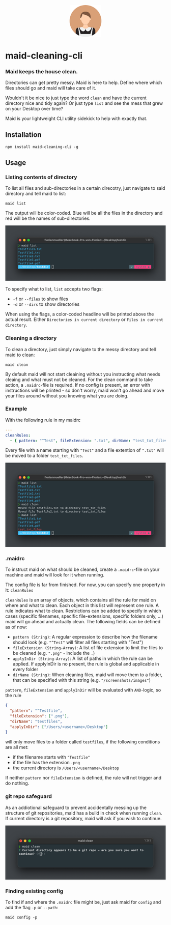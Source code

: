 <p align="center">
  <img src="resources/maid_icon.png" alt="logo" width="100" height="100">
</p>

# maid-cleaning-cli

### Maid keeps the house clean.

Directories can get pretty messy. Maid is here to help. Define where which files should go and maid will take care of it.

Wouldn't it be nice to just type the word `clean` and have the current directory nice and tidy again? Or just type `list` and see the mess that grew on your Desktop over time?

Maid is your lightweight CLI utility sidekick to help with exactly that.

## Installation

```
npm install maid-cleaning-cli -g
```

## Usage

### Listing contents of directory

To list all files and sub-directories in a certain direcotry, just navigate to said directory and tell maid to list:

```
maid list
```

The output will be color-coded. Blue will be all the files in the directory and red will be the names of sub-directories.

<p align="center">
  <img src="resources/maid_resource-screenshot_maid-list.png" alt="logo">
</p>

To specify what to list, `list` accepts two flags:

- `-f` or `--files` to show files
- `-d` or `--dirs` to show directories

When using the flags, a color-coded headline will be printed above the actual result. Either `Directories in current directory` or `Files in current directory`.

### Cleaning a directory

To clean a directory, just simply navigate to the messy directory and tell maid to clean:

```
maid clean
```

By default maid will not start cleaining without you instructing what needs cleaing and what must not be cleaned. For the clean command to take action, a `.maidrc`-file is required. If no config is present, an error with instructions will be printed - so don't worry, maid won't go ahead and move your files around without you knowing what you are doing.

### Example

With the following rule in my maidrc

```yaml
---
cleanRules:
  - { pattern: "^Test", fileExtension: ".txt", dirName: "test_txt_files" }
```

Every file with a name starting with `"Test"` and a file extention of `".txt"` will be moved to a folder `test_txt_files`.

<p align="center">
  <img src="resources/maid_resource-screenshot-list-and-clean.png" alt="logo">
</p>

### .maidrc

To instruct maid on what should be cleaned, create a `.maidrc`-file on your machine and maid will look for it when running.

The config file is far from finished. For now, you can specify one property in it: `cleanRules`

`cleanRules` is an array of objects, which contains all the rule for maid on where and what to clean. Each object in this list will represent one rule. A rule indicates what to clean. Restrictions can be added to specify in which cases (specific filenames, specific file-extensions, specific folders only, ...) maid will go ahead and actually clean. The following fields can be defined as of now:

- `pattern (String)`: A regular expression to describe how the filename should look (e.g. `"^Test"` will filter all files starting with "Test")
- `fileExtension (String-Array)`: A list of file extension to limit the files to be cleaned (e.g. `".png"` - include the `.`)
- `applyInDir (String-Array)`: A list of paths in which the rule can be applied. If applyInDir is no present, the rule is global and applicable in every folder
- `dirName (String)`: When cleaning files, maid will move them to a folder, that can be specified with this string (e.g. `"/screenshots/images"`)

`pattern`, `fileExtension` and `applyInDir` will be evaluated with `AND`-logic, so the rule

```json
{
  "pattern": "^Testfile",
  "fileExtension": [".png"],
  "dirName": "testfiles",
  "applyInDir": ["/Users/<username>/Desktop"]
}
```

will only move files to a folder called `testfiles`, if the following conditions are all met:

- if the filename starts with `"Testfile"`
- if the file has the extension `.png`
- the current directory is `/Users/<username>/Desktop`

If neither `pattern` nor `fileExtension` is defined, the rule will not trigger and do nothing.

### git repo safeguard

As an addiotional safeguard to prevent accidentally messing up the structure of git repositories, maid has a build in check when running `clean`. If current directory is a git repository, maid will ask if you wish to continue.

<p align="center">
  <img src="resources/maid_resource-screenshot_git-safeguard.png" alt="logo">
</p>

### Finding existing config

To find if and where the `.maidrc` file might be, just ask maid for `config` and add the flag `-p` or `--path`:

```
maid config -p
```
